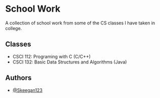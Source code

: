 # School Work

A collection of school work from some of the CS classes I have taken in college.


## Classes

- CSCI 112: Programing with C (C/C++)
- CSCI 132: Basic Data Structures and Algorithms (Java)



## Authors

- [@Skeegan123](https://www.github.com/Skeegan123)

